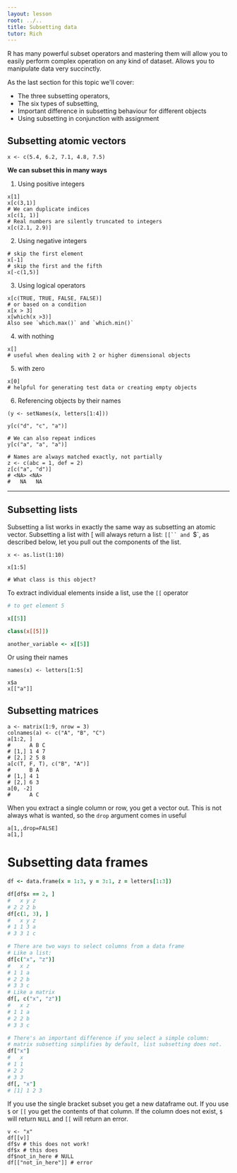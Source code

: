 ```yaml
---
layout: lesson
root: ../..
title: Subsetting data
tutor: Rich
---
```


R has many powerful subset operators and mastering them will allow you to easily perform complex operation on any kind of dataset. Allows you to manipulate data very succinctly.

As the last section for this topic we'll cover:

* The three subsetting operators,
* The six types of subsetting,
* Important difference in subsetting behaviour for different objects 
* Using subsetting in conjunction with assignment


## Subsetting atomic vectors

```
x <- c(5.4, 6.2, 7.1, 4.8, 7.5)
```

**We can subset this in many ways**

1. Using positive integers

```
x[1]
x[c(3,1)]
# We can duplicate indices
x[c(1, 1)]
# Real numbers are silently truncated to integers
x[c(2.1, 2.9)]
```

2. Using negative integers

```
# skip the first element
x[-1]
# skip the first and the fifth
x[-c(1,5)]
```

3. Using logical operators

```
x[c(TRUE, TRUE, FALSE, FALSE)]
# or based on a condition
x[x > 3]
x[which(x >3)]
Also see `which.max()` and `which.min()`
```

4. with nothing

```
x[]
# useful when dealing with 2 or higher dimensional objects
```

5. with zero

```
x[0]
# helpful for generating test data or creating empty objects
```


6. Referencing objects by their names

```
(y <- setNames(x, letters[1:4]))

y[c("d", "c", "a")]

# We can also repeat indices
y[c("a", "a", "a")]

# Names are always matched exactly, not partially
z <- c(abc = 1, def = 2)
z[c("a", "d")]
# <NA> <NA> 
#   NA   NA
```

---

## Subsetting lists

Subsetting a list works in exactly the same way as subsetting an atomic vector. Subsetting a list with [ will always return a list: `[[`` and `$`, as described below, let you pull out the components of the list.

```
x <- as.list(1:10)

x[1:5]

# What class is this object?
```

To extract individual elements inside a list, use the `[[` operator

```coffee
# to get element 5

x[[5]]

class(x[[5]])

another_variable <- x[[5]]

```

Or using their names

```
names(x) <- letters[1:5]

x$a
x[["a"]]
```

## Subsetting matrices

```
a <- matrix(1:9, nrow = 3)
colnames(a) <- c("A", "B", "C")
a[1:2, ]
#      A B C
# [1,] 1 4 7
# [2,] 2 5 8
a[c(T, F, T), c("B", "A")]
#      B A
# [1,] 4 1
# [2,] 6 3
a[0, -2]
#      A C
```

When you extract a single column or row, you get a vector out.  This is not always what is wanted, so the `drop` argument comes in useful

```
a[1,,drop=FALSE]
a[1,]
```

# Subsetting data frames

```coffee
df <- data.frame(x = 1:3, y = 3:1, z = letters[1:3])

df[df$x == 2, ]
#   x y z
# 2 2 2 b
df[c(1, 3), ]
#   x y z
# 1 1 3 a
# 3 3 1 c

# There are two ways to select columns from a data frame
# Like a list:
df[c("x", "z")]
#   x z
# 1 1 a
# 2 2 b
# 3 3 c
# Like a matrix
df[, c("x", "z")]
#   x z
# 1 1 a
# 2 2 b
# 3 3 c

# There's an important difference if you select a simple column:
# matrix subsetting simplifies by default, list subsetting does not.
df["x"]
#   x
# 1 1
# 2 2
# 3 3
df[, "x"]
# [1] 1 2 3
```

If you use the single bracket subset you get a new dataframe out.  If you use `$` or `[[` you get the contents of that column.  If the column does not exist, `$` will return `NULL` and `[[` will return an error.

```
v <- "x"
df[[v]]
df$v # this does not work!
df$x # this does
df$not_in_here # NULL
df[["not_in_here"]] # error
```
